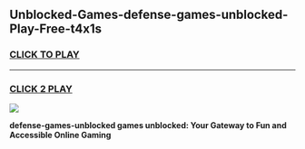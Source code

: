 
## Unblocked-Games-defense-games-unblocked-Play-Free-t4x1s
<h3>
<a href="https://premium76.site?title=defense-games-unblocked&ref=18A1">CLICK TO PLAY</a></h3>
<hr>

<h3>
<a href="https://premium76.site?title=defense-games-unblocked&ref=18A1">CLICK 2 PLAY</a>
  
</h3>

<a href="https://premium76.site?title=defense-games-unblocked&ref=18A1"><img src="https://clearcache.store/games.png"></a>


**defense-games-unblocked games unblocked: Your Gateway to Fun and Accessible Online Gaming**
